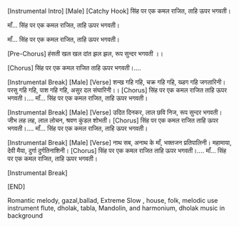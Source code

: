 [Instrumental Intro]
[Male]
[Catchy Hook]
सिंह पर एक कमल राजित, ताहि ऊपर भगवती।

माँ...
सिंह पर एक कमल राजित, ताहि ऊपर भगवती।

माँ...
सिंह पर एक कमल राजित, ताहि ऊपर भगवती।

[Pre-Chorus]
हंसती खल खल दांत झल झल, रूप सुन्दर भगवती ।।

[Chorus]
सिंह पर एक कमल राजित ताहि ऊपर भगवती।....

[Instrumental Break]
[Male]
[Verse]
शन्ख गहि गहि, चक्र गहि गहि, ख्डग गहि जगतारिनी।
परसु गहि गहि, पाश गहि गहि, असुर दल संघारिनी।।
[Chorus]
सिंह पर एक कमल राजित ताहि ऊपर भगवती।....
माँ...
सिंह पर एक कमल राजित, ताहि ऊपर भगवती।

[Instrumental Break]
[Male]
[Verse]
उदित दिनकर, लाल छवि निज, रूप सुन्दर भगवती।
जीभ लह लह, लाल लोचन, श्रवण कुंडल शोभती।
[Chorus]
सिंह पर एक कमल राजित ताहि ऊपर भगवती।....
माँ...
सिंह पर एक कमल राजित, ताहि ऊपर भगवती।

[Instrumental Break]
[Male]
[Verse]
नाथ सब, अनाथ के माँ, भक्तजन प्रतिपालिनी।
महामाया, देवी मैया, दुर्गा दुर्गतिनाशिनी।
[Chorus]
सिंह पर एक कमल राजित ताहि ऊपर भगवती।....
माँ...
सिंह पर एक कमल राजित, ताहि ऊपर भगवती।

[Instrumental Break]

[END]


Romantic melody, gazal,ballad,  Extreme Slow , house, folk, melodic use instrument flute, dholak, tabla, Mandolin, and harmonium,  dholak music in background












